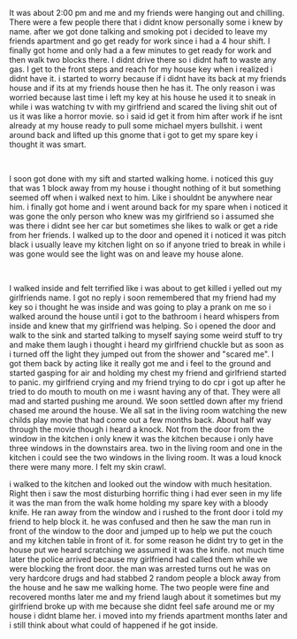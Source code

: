 It was about 2:00 pm and me and my friends were hanging out and chilling. There were a few people there that i didnt know personally some i knew by name. after we got done talking and smoking pot i decided to leave my friends apartment and go get ready for work since i had a 4 hour shift. I finally got home and only had a a few minutes to get ready for work and then walk two blocks there. I didnt drive there so i didnt haft to waste any gas. I get to the front steps and reach for my house key when i realized i didnt have it. i started to worry because if i didnt have its back at my friends house and if  its at my friends house then he has it. The only reason i was worried because last time i left my key at his house he used it to sneak in while i was watching tv with my girlfriend and scared the living shit out of us it was like a horror movie. so i said id get it from him after work if he isnt already at my house ready to pull some michael myers bullshit. i went around back and lifted up this gnome that i got to get my spare key i thought it was smart.

&#x200B;

I soon got done with my sift and started walking home. i noticed this guy that was 1 block away from my house i thought nothing of it but something seemed off when i walked next to him. Like i shouldnt be anywhere near him. i finally  got home and i went around back for my spare when i noticed it was gone the only person who knew was my girlfriend so i assumed she was there i didnt see her car but sometimes she likes to walk or get a ride from her friends. I walked up to the door and opened it i noticed it was pitch black i usually leave my kitchen light on so if anyone tried to break in while i was gone would see the light was on and leave my house alone.

&#x200B;

I walked inside and felt terrified like i was about to get killed i yelled out my girlfriends name. I got no reply i soon remembered that my friend had my key so i thought he was inside and was going to play a prank on me so i walked around the house until i got to the bathroom i heard whispers from inside and knew that my girlfriend was helping. So i opened the door and walk to the sink and started talking to myself saying some weird stuff to try and make them laugh i thought i heard my girlfriend chuckle but as soon as i turned off the light they jumped out from the shower and "scared me". I got them back by acting like it really got me and i feel to the ground and started gasping for air and holding my chest my friend and girlfriend started to panic. my girlfriend crying and my friend trying to do cpr i got up after he tried to do mouth to mouth on me i wasnt having any of that. They were all mad and started pushing me around. We soon settled down after my friend chased me around the house. We all sat in the living room watching the new childs play movie that had come out a few months back. About half way through the movie though i heard a knock. Not from the door from the window in the kitchen i only knew it was the kitchen because i only have three windows in the downstairs area. two in the living room and one in the kitchen i could see the two windows in the living room. It was a loud knock there were many more. I felt my skin crawl.

  
i walked to the kitchen and looked out the window with much hesitation. Right then i saw the most disturbing horrific thing i had ever seen in my life it was the man from the walk home holding my spare key with a bloody knife. He ran away from the window and i rushed to the front door i told my friend to help block it. he was confused and then he saw the man run in front of the window to the door and jumped up to help we put the couch and my kitchen table in front of it. for some reason he didnt try to get in the house put we heard scratching we assumed it was the knife. not much time later the police arrived because my girlfriend had called them while we were blocking the front door. the man was arrested turns out he was on very hardcore drugs and had stabbed 2 random people a block away from the house and he saw me walking home. The two people were fine and recovered months later me and my friend laugh about it sometimes but my girlfriend broke up with me because she didnt feel safe around me or my house i didnt blame her. i moved into my friends apartment months later and i still think about what could of happened if he got inside.